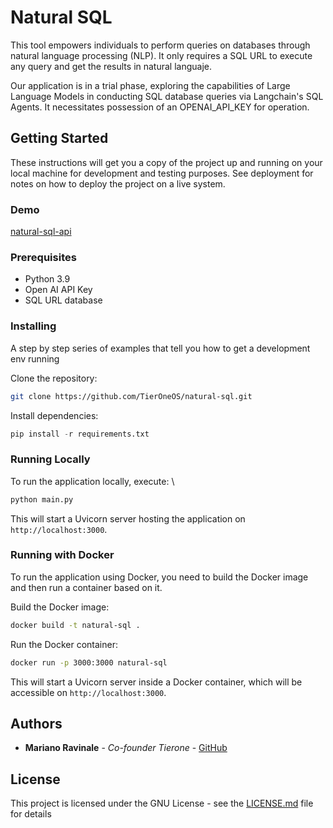 # Natural SQL
This tool empowers individuals to perform queries on databases through natural language processing (NLP). 
It only requires a SQL URL to execute any query and get the results in natural languaje.

Our application is in a trial phase, exploring the capabilities of Large Language Models in conducting SQL database queries via Langchain's SQL Agents. It necessitates possession of an OPENAI_API_KEY for operation.

## Getting Started
These instructions will get you a copy of the project up and running on your local machine for development and testing purposes. See deployment for notes on how to deploy the project on a live system.

### Demo

[natural-sql-api](https://natural-sql.vercel.app/docs)

### Prerequisites
* Python 3.9
* Open AI API Key
* SQL URL database

### Installing

A step by step series of examples that tell you how to get a development env running

Clone the repository:
``` bash
git clone https://github.com/TierOneOS/natural-sql.git
```

Install dependencies:
``` python
pip install -r requirements.txt
```

### Running Locally

To run the application locally, execute: \
``` python
python main.py
```

This will start a Uvicorn server hosting the application on `http://localhost:3000`.

### Running with Docker

To run the application using Docker, you need to build the Docker image and then run a container based on it.

Build the Docker image:
``` bash
docker build -t natural-sql .
```

Run the Docker container:
``` bash
docker run -p 3000:3000 natural-sql
```

This will start a Uvicorn server inside a Docker container, which will be accessible on `http://localhost:3000`.

## Authors

* **Mariano Ravinale** - *Co-founder Tierone* - [GitHub](https://github.com/mravinale)

## License

This project is licensed under the GNU License - see the [LICENSE.md](LICENSE.md) file for details

